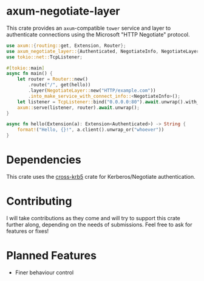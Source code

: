 # axum-negotiate-layer

This crate provides an `axum`-compatible `tower` service and layer to authenticate
connections using the Microsoft "HTTP Negotiate" protocol.

```rust
use axum::{routing::get, Extension, Router};
use axum_negotiate_layer::{Authenticated, NegotiateInfo, NegotiateLayer};
use tokio::net::TcpListener;

#[tokio::main]
async fn main() {
    let router = Router::new()
        .route("/", get(hello))
        .layer(NegotiateLayer::new("HTTP/example.com"))
        .into_make_service_with_connect_info::<NegotiateInfo>();
    let listener = TcpListener::bind("0.0.0.0:80").await.unwrap().with_negotiate_info();
    axum::serve(listener, router).await.unwrap();
}

async fn hello(Extension(a): Extension<Authenticated>) -> String {
    format!("Hello, {}!", a.client().unwrap_or("whoever"))
}
```

# Dependencies
This crate uses the [cross-krb5](https://crates.io/crates/cross-krb5) crate for Kerberos/Negotiate authentication.

# Contributing
I will take contributions as they come and will try to support this crate further along, depending on the needs of submissions. Feel free to ask for features or fixes!

# Planned Features
- Finer behaviour control
